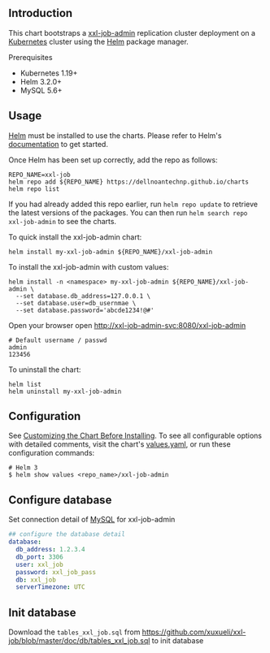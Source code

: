## Introduction

This chart bootstraps a [xxl-job-admin](https://github.com/xuxueli/xxl-job/) replication  cluster deployment on a [Kubernetes](https://kubernetes.io/) cluster using the [Helm](https://helm.sh/) package manager.

Prerequisites

- Kubernetes 1.19+
- Helm 3.2.0+
- MySQL 5.6+

## Usage

[Helm](https://helm.sh) must be installed to use the charts.  Please refer to
Helm's [documentation](https://helm.sh/docs) to get started.

Once Helm has been set up correctly, add the repo as follows:

```shell
REPO_NAME=xxl-job
helm repo add ${REPO_NAME} https://dellnoantechnp.github.io/charts
helm repo list
```

If you had already added this repo earlier, run `helm repo update` to retrieve
the latest versions of the packages.  You can then run `helm search repo
xxl-job-admin` to see the charts.

To quick install the xxl-job-admin chart:

```shell
helm install my-xxl-job-admin ${REPO_NAME}/xxl-job-admin
```

To install the xxl-job-admin with custom values:
```shell
helm install -n <namespace> my-xxl-job-admin ${REPO_NAME}/xxl-job-admin \
  --set database.db_address=127.0.0.1 \
  --set database.user=db_usernmae \
  --set database.password='abcde1234!@#' 
```

Open your browser open [http://xxl-job-admin-svc:8080/xxl-job-admin](http://xxl-job-admin-svc:8080/xxl-job-admin)
```log
# Default username / passwd
admin
123456
```

To uninstall the chart:

```shell
helm list 
helm uninstall my-xxl-job-admin
```


## Configuration

See [Customizing the Chart Before Installing](https://helm.sh/docs/intro/using_helm/#customizing-the-chart-before-installing).
To see all configurable options with detailed comments, visit the chart's [values.yaml](values.yaml), or run these configuration commands:

```console
# Helm 3
$ helm show values <repo_name>/xxl-job-admin
```

## Configure database 
Set connection detail of [MySQL](https://www.mysql.com) for xxl-job-admin

```yaml
## configure the database detail
database:
  db_address: 1.2.3.4
  db_port: 3306
  user: xxl_job
  password: xxl_job_pass
  db: xxl_job
  serverTimezone: UTC
```

## Init database

Download the `tables_xxl_job.sql` from https://github.com/xuxueli/xxl-job/blob/master/doc/db/tables_xxl_job.sql to init database